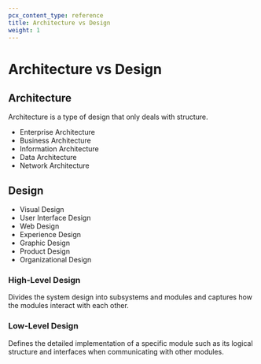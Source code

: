 ```yaml
---
pcx_content_type: reference
title: Architecture vs Design
weight: 1
---
```


# Architecture vs Design

## Architecture

Architecture is a type of design that only deals with structure.

- Enterprise Architecture
- Business Architecture
- Information Architecture
- Data Architecture
- Network Architecture

## Design

- Visual Design
- User Interface Design
- Web Design
- Experience Design
- Graphic Design
- Product Design
- Organizational Design

### High-Level Design

Divides the system design into subsystems and modules and captures how the modules interact with each other.

### Low-Level Design

Defines the detailed implementation of a specific module such as its logical structure and interfaces when communicating with other modules.
